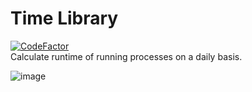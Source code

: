 # Time Library

[![CodeFactor](https://www.codefactor.io/repository/github/fl-wer/time-library/badge)](https://www.codefactor.io/repository/github/fl-wer/time-library)  
Calculate runtime of running processes on a daily basis.

![image](https://user-images.githubusercontent.com/101416707/201458468-4de95afe-4cab-48fe-ba16-e9f346f7f3d8.png)
